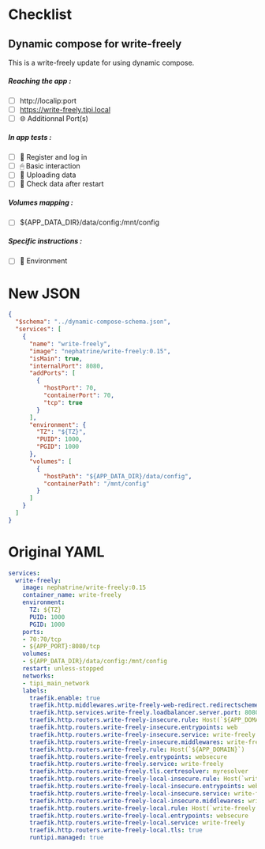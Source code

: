 # Checklist
## Dynamic compose for write-freely
This is a write-freely update for using dynamic compose.
##### Reaching the app :
- [ ] http://localip:port
- [ ] https://write-freely.tipi.local
- [ ] 🌐 Additionnal Port(s)
##### In app tests :
- [ ] 📝 Register and log in
- [ ] 🖱 Basic interaction
- [ ] 🌆 Uploading data
- [ ] 🔄 Check data after restart
##### Volumes mapping :
- [ ] ${APP_DATA_DIR}/data/config:/mnt/config
##### Specific instructions :
- [ ] 🌳 Environment

# New JSON
```json
{
  "$schema": "../dynamic-compose-schema.json",
  "services": [
    {
      "name": "write-freely",
      "image": "nephatrine/write-freely:0.15",
      "isMain": true,
      "internalPort": 8080,
      "addPorts": [
        {
          "hostPort": 70,
          "containerPort": 70,
          "tcp": true
        }
      ],
      "environment": {
        "TZ": "${TZ}",
        "PUID": 1000,
        "PGID": 1000
      },
      "volumes": [
        {
          "hostPath": "${APP_DATA_DIR}/data/config",
          "containerPath": "/mnt/config"
        }
      ]
    }
  ]
} 
```
# Original YAML
```yaml
services:
  write-freely:
    image: nephatrine/write-freely:0.15
    container_name: write-freely
    environment:
      TZ: ${TZ}
      PUID: 1000
      PGID: 1000
    ports:
    - 70:70/tcp
    - ${APP_PORT}:8080/tcp
    volumes:
    - ${APP_DATA_DIR}/data/config:/mnt/config
    restart: unless-stopped
    networks:
    - tipi_main_network
    labels:
      traefik.enable: true
      traefik.http.middlewares.write-freely-web-redirect.redirectscheme.scheme: https
      traefik.http.services.write-freely.loadbalancer.server.port: 8080
      traefik.http.routers.write-freely-insecure.rule: Host(`${APP_DOMAIN}`)
      traefik.http.routers.write-freely-insecure.entrypoints: web
      traefik.http.routers.write-freely-insecure.service: write-freely
      traefik.http.routers.write-freely-insecure.middlewares: write-freely-web-redirect
      traefik.http.routers.write-freely.rule: Host(`${APP_DOMAIN}`)
      traefik.http.routers.write-freely.entrypoints: websecure
      traefik.http.routers.write-freely.service: write-freely
      traefik.http.routers.write-freely.tls.certresolver: myresolver
      traefik.http.routers.write-freely-local-insecure.rule: Host(`write-freely.${LOCAL_DOMAIN}`)
      traefik.http.routers.write-freely-local-insecure.entrypoints: web
      traefik.http.routers.write-freely-local-insecure.service: write-freely
      traefik.http.routers.write-freely-local-insecure.middlewares: write-freely-web-redirect
      traefik.http.routers.write-freely-local.rule: Host(`write-freely.${LOCAL_DOMAIN}`)
      traefik.http.routers.write-freely-local.entrypoints: websecure
      traefik.http.routers.write-freely-local.service: write-freely
      traefik.http.routers.write-freely-local.tls: true
      runtipi.managed: true
 
```
